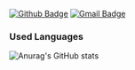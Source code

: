 [![Github Badge](https://img.shields.io/badge/-Github-000?style=flat-square&logo=Github&logoColor=white&link=https://github.com/wesleyfreit)](https://github.com/wesleyfreit)
[![Gmail Badge](https://img.shields.io/badge/-Gmail-c14438?style=flat-square&logo=Gmail&logoColor=white&link=mailto:seu_email)](mailto:wesleyrichard30@gmail.com)

### Used Languages

![Anurag's GitHub stats](https://github-readme-stats.vercel.app/api?username=wesleyfreit&show_icons=true&theme=radical)
